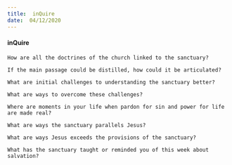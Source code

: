 ```yaml
---
title:  inQuire
date:  04/12/2020
---
```


#### inQuire

`How are all the doctrines of the church linked to the sanctuary?`

`If the main passage could be distilled, how could it be articulated?`

`What are initial challenges to understanding the sanctuary better?`

`What are ways to overcome these challenges?`

`Where are moments in your life when pardon for sin and power for life are made real?`

`What are ways the sanctuary parallels Jesus?`

`What are ways Jesus exceeds the provisions of the sanctuary?`

`What has the sanctuary taught or reminded you of this week about salvation?`